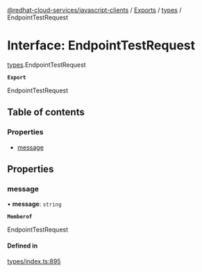 [@redhat-cloud-services/javascript-clients](../README.md) / [Exports](../modules.md) / [types](../modules/types.md) / EndpointTestRequest

# Interface: EndpointTestRequest

[types](../modules/types.md).EndpointTestRequest

**`Export`**

EndpointTestRequest

## Table of contents

### Properties

- [message](types.EndpointTestRequest.md#message)

## Properties

### message

• **message**: `string`

**`Memberof`**

EndpointTestRequest

#### Defined in

[types/index.ts:895](https://github.com/RedHatInsights/javascript-clients/blob/main/packages/notifications/types/index.ts#L895)
